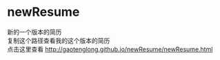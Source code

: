 # newResume
新的一个版本的简历
<br/>
复制这个路径查看我的这个版本的简历
<br/>
点击这里查看
http://gaotenglong.github.io/newResume/newResume.html
